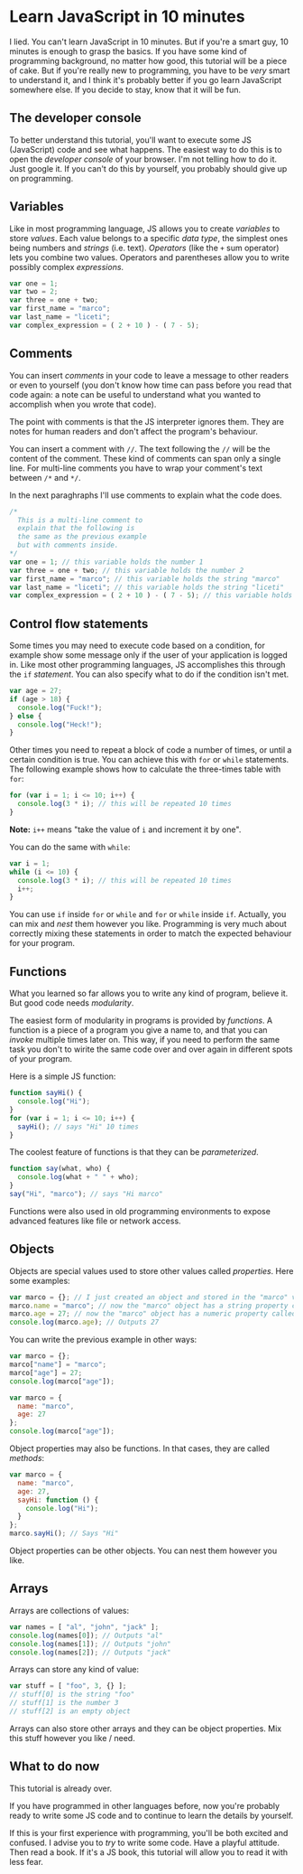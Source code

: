 # Learn JavaScript in 10 minutes

I lied. You can't learn JavaScript in 10 minutes. But if you're a smart guy, 10 minutes is enough to grasp the basics. If you have some kind of programming background, no matter how good, this tutorial will be a piece of cake. But if you're really new to programming, you have to be _very_ smart to understand it, and I think it's probably better if you go learn JavaScript somewhere else. If you decide to stay, know that it will be fun.

## The developer console

To better understand this tutorial, you'll want to execute some JS (JavaScript) code and see what happens. The easiest way to do this is to open the _developer console_ of your browser. I'm not telling how to do it. Just google it. If you can't do this by yourself, you probably should give up on programming.

## Variables

Like in most programming language, JS allows you to create _variables_ to store _values_. Each value belongs to a specific _data type_, the simplest ones being numbers and _strings_ (i.e. text). _Operators_ (like the `+` sum operator) lets you combine two values. Operators and parentheses allow you to write possibly complex _expressions_.

``` javascript
var one = 1;
var two = 2;
var three = one + two;
var first_name = "marco";
var last_name = "liceti";
var complex_expression = ( 2 + 10 ) - ( 7 - 5);
```

## Comments

You can insert _comments_ in your code to leave a message to other readers or even to yourself (you don't know how time can pass before you read that code again: a note can be useful to understand what you wanted to accomplish when you wrote that code).

The point with comments is that the JS interpreter ignores them. They are notes for human readers and don't affect the program's behaviour.

You can insert a comment with `//`. The text following the `//` will be the content of the comment. These kind of comments can span only a single line. For multi-line comments you have to wrap your comment's text between `/*` and `*/`.

In the next paraghraphs I'll use comments to explain what the code does.

``` javascript
/*
  This is a multi-line comment to
  explain that the following is
  the same as the previous example
  but with comments inside.
*/
var one = 1; // this variable holds the number 1
var three = one + two; // this variable holds the number 2
var first_name = "marco"; // this variable holds the string "marco"
var last_name = "liceti"; // this variable holds the string "liceti"
var complex_expression = ( 2 + 10 ) - ( 7 - 5); // this variable holds an expression which evaluates 10
```

## Control flow statements

Some times you may need to execute code based on a condition, for example show some message only if the user of your application is logged in. Like most other programming languages, JS accomplishes this through the `if` _statement_. You can also specify what to do if the condition isn't met.

``` javascript
var age = 27;
if (age > 18) {
  console.log("Fuck!");
} else {
  console.log("Heck!");
}
```

Other times you need to repeat a block of code a number of times, or until a certain condition is true. You can achieve this with `for` or `while` statements. The following example shows how to calculate the three-times table with `for`:

``` javascript
for (var i = 1; i <= 10; i++) {
  console.log(3 * i); // this will be repeated 10 times
}
```

**Note:** `i++` means "take the value of `i` and increment it by one".

You can do the same with `while`:

``` javascript
var i = 1;
while (i <= 10) {
  console.log(3 * i); // this will be repeated 10 times
  i++;
}
```

You can use `if` inside `for` or `while` and `for` or `while` inside `if`. Actually, you can mix and _nest_ them however you like. Programming is very much about correctly mixing these statements in order to match the expected behaviour for your program.

## Functions

What you learned so far allows you to write any kind of program, believe it. But good code needs _modularity_.

The easiest form of modularity in programs is provided by _functions_. A function is a piece of a program you give a name to, and that you can _invoke_ multiple times later on. This way, if you need to perform the same task you don't to wirite the same code over and over again in different spots of your program.

Here is a simple JS function:

``` javascript
function sayHi() {
  console.log("Hi");
}
for (var i = 1; i <= 10; i++) {
  sayHi(); // says "Hi" 10 times
}
```

The coolest feature of functions is that they can be _parameterized_.

``` javascript
function say(what, who) {
  console.log(what + " " + who);
}
say("Hi", "marco"); // says "Hi marco"
```

Functions were also used in old programming environments to expose advanced features like file or network access.

## Objects

Objects are special values used to store other values called _properties_. Here some examples:

``` javascript
var marco = {}; // I just created an object and stored in the "marco" variable
marco.name = "marco"; // now the "marco" object has a string property called "name" with value "marco"
marco.age = 27; // now the "marco" object has a numeric property called "age" with value 27
console.log(marco.age); // Outputs 27
```

You can write the previous example in other ways:

``` javascript
var marco = {};
marco["name"] = "marco";
marco["age"] = 27;
console.log(marco["age"]);
```

``` javascript
var marco = {
  name: "marco",
  age: 27
};
console.log(marco["age"]);
```

Object properties may also be functions. In that cases, they are called _methods_:

``` javascript
var marco = {
  name: "marco",
  age: 27,
  sayHi: function () {
    console.log("Hi");
  }
};
marco.sayHi(); // Says "Hi"
```

Object properties can be other objects. You can nest them however you like.

## Arrays

Arrays are collections of values:

``` javascript
var names = [ "al", "john", "jack" ];
console.log(names[0]); // Outputs "al"
console.log(names[1]); // Outputs "john"
console.log(names[2]); // Outputs "jack"
```

Arrays can store any kind of value:

``` javascript
var stuff = [ "foo", 3, {} ];
// stuff[0] is the string "foo"
// stuff[1] is the number 3
// stuff[2] is an empty object
```

Arrays can also store other arrays and they can be object properties. Mix this stuff however you like / need.

## What to do now

This tutorial is already over.

If you have programmed in other languages before, now you're probably ready to write some JS code and to continue to learn the details by yourself.

If this is your first experience with programming, you'll be both excited and confused. I advise you to _try_ to write some code. Have a playful attitude. Then read a book. If it's a JS book, this tutorial will allow you to read it with less fear.
